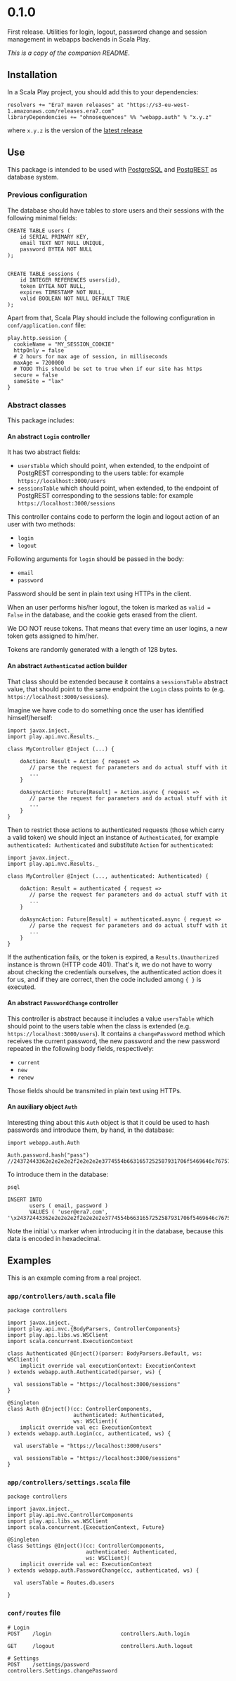 # 0.1.0

First release. Utilities for login, logout, password change and session management in webapps backends in Scala Play.

*This is a copy of the companion README*.

## Installation

In a Scala Play project, you should add this to your dependencies:

```
resolvers += "Era7 maven releases" at "https://s3-eu-west-1.amazonaws.com/releases.era7.com"
libraryDependencies += "ohnosequences" %% "webapp.auth" % "x.y.z"
```

where `x.y.z` is the version of the [latest release](https://github.com/ohnosequences/webapp-auth/releases/latest)


## Use

This package is intended to be used with [PostgreSQL](https://www.postgresql.org) and [PostgREST](http://postgrest.org) as database system.

### Previous configuration

The database should have tables to store users and their sessions with the following minimal fields:

```
CREATE TABLE users (
    id SERIAL PRIMARY KEY,
    email TEXT NOT NULL UNIQUE,
    password BYTEA NOT NULL
);


CREATE TABLE sessions (
    id INTEGER REFERENCES users(id),
    token BYTEA NOT NULL,
    expires TIMESTAMP NOT NULL,
    valid BOOLEAN NOT NULL DEFAULT TRUE
);
```

Apart from that, Scala Play should include the following configuration in `conf/application.conf` file:

```
play.http.session {
  cookieName = "MY_SESSION_COOKIE"
  httpOnly = false
  # 2 hours for max age of session, in milliseconds
  maxAge = 7200000
  # TODO This should be set to true when if our site has https
  secure = false
  sameSite = "lax"
}
```

### Abstract classes

This package includes:

#### An abstract `Login` controller

It has two abstract fields: 

* `usersTable` which should point, when extended, to the endpoint of PostgREST corresponding to the 
users table: for example `https://localhost:3000/users`
* `sessionsTable` which should point, when extended, to the endpoint of PostgREST corresponding to 
the sessions table: for example `https://localhost:3000/sessions`

This controller contains code to perform the login and logout action of an user with two methods:

* `login`
* `logout`

Following arguments for `login` should be passed in the body:

* `email`
* `password`

Password should be sent in plain text using HTTPs in the client.

When an user performs his/her logout, the token is marked as `valid = False` in the database, and the cookie gets erased from the client.

We DO NOT reuse tokens. That means that every time an user logins, a new token gets assigned to him/her.

Tokens are randomly generated with a length of 128 bytes.

#### An abstract `Authenticated` action builder

That class should be extended because it contains a `sessionsTable` abstract value, that should point to the same endpoint the `Login` class points to (e.g. `https://localhost:3000/sessions`).

Imagine we have code to do something once the user has identified himself/herself:

```
import javax.inject._
import play.api.mvc.Results._

class MyController @Inject (...) {
    
    doAction: Result = Action { request =>
       // parse the request for parameters and do actual stuff with it
       ...
    }
    
    doAsyncAction: Future[Result] = Action.async { request =>
       // parse the request for parameters and do actual stuff with it
       ...
    }
}
```

Then to restrict those actions to authenticated requests (those which carry a valid token) we should 
inject an instance of `Authenticated`, for example `authenticated: Authenticated` and substitute `Action` for `authenticated`:

```
import javax.inject._
import play.api.mvc.Results._

class MyController @Inject (..., authenticated: Authenticated) {
    
    doAction: Result = authenticated { request =>
       // parse the request for parameters and do actual stuff with it
       ...
    }
    
    doAsyncAction: Future[Result] = authenticated.async { request =>
       // parse the request for parameters and do actual stuff with it
       ...
    }
}
```

If the authentication fails, or the token is expired, a `Results.Unauthorized` instance is thrown (HTTP code 401). That's it, we do not have to worry about checking the credentials ourselves, the authenticated action does it for us, and if they are correct, then the code included among `{ }` is executed.

#### An abstract `PasswordChange` controller

This controller is abstract because it includes a value `usersTable` which should point to the users table when the class is extended (e.g. `https://localhost:3000/users`). It contains a `changePassword` method which receives the current password, the new password and the new password repeated in the following body fields, respectively:

* `current`
* `new`
* `renew`

Those fields should be transmited in plain text using HTTPs.

#### An auxiliary object `Auth`

Interesting thing about this `Auth` object is that it could be used to hash passwords and introduce them, by hand, in the database:

```
import webapp.auth.Auth

Auth.password.hash("pass")
//24372443362e2e2e2e2f2e2e2e2e3774554b6631657252587931706f5469646c76757a4d74526a7949797058423972364a537a6944495061332470394c537a74316b496e454b52583333435453626d462e30664f4f2f706a64503141435636514c2f78633200
```

To introduce them in the database:

```
psql

INSERT INTO
       users ( email, password )
       VALUES ( 'user@era7.com',       '\x24372443362e2e2e2e2f2e2e2e2e3774554b6631657252587931706f5469646c76757a4d74526a7949797058423972364a537a6944495061332470394c537a74316b496e454b52583333435453626d462e30664f4f2f706a64503141435636514c2f78633200');

```

Note the initial `\x` marker when introducing it in the database, because this data is encoded in hexadecimal.

## Examples

This is an example coming from a real project.

### `app/controllers/auth.scala` file

```
package controllers

import javax.inject._
import play.api.mvc.{BodyParsers, ControllerComponents}
import play.api.libs.ws.WSClient
import scala.concurrent.ExecutionContext

class Authenticated @Inject()(parser: BodyParsers.Default, ws: WSClient)(
    implicit override val executionContext: ExecutionContext
) extends webapp.auth.Authenticated(parser, ws) {

  val sessionsTable = "https://localhost:3000/sessions"
}

@Singleton
class Auth @Inject()(cc: ControllerComponents,
                     authenticated: Authenticated,
                     ws: WSClient)(
    implicit override val ec: ExecutionContext
) extends webapp.auth.Login(cc, authenticated, ws) {

  val usersTable = "https://localhost:3000/users"

  val sessionsTable = "https://localhost:3000/sessions"
}
```

### `app/controllers/settings.scala` file

```
package controllers

import javax.inject._
import play.api.mvc.ControllerComponents
import play.api.libs.ws.WSClient
import scala.concurrent.{ExecutionContext, Future}

@Singleton
class Settings @Inject()(cc: ControllerComponents,
                         authenticated: Authenticated,
                         ws: WSClient)(
    implicit override val ec: ExecutionContext
) extends webapp.auth.PasswordChange(cc, authenticated, ws) {

  val usersTable = Routes.db.users

}
```

### `conf/routes` file

```
# Login
POST    /login                      controllers.Auth.login

GET     /logout                     controllers.Auth.logout

# Settings
POST    /settings/password          controllers.Settings.changePassword
```
